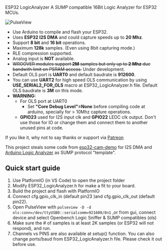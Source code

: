 ESP32 LogicAnalyzer
A *SUMP* compatible 16Bit Logic Analyzer for ESP32 MCUs.

![PulseView](/ESP32_LogicAnalyzer_in_PulseView.png)

* Use Arduino to compile and flash your ESP32.
* Uses **ESP32 I2S DMA** and could capture speeds up to **20 Mhz**.
* Support **8 bit** and **16 bit** operations.
* Maximum **128k** samples. (Even using 8bit capturing mode.)
* RLE compression supported.
* Analog input is **NOT** available.
* ~~WROOVER modules support **2M** samples but only up to **2 Mhz** due bandwith limit on PSRAM access.~~ Under development.
* Default OLS port is **UART0** and default baudrate is **912600**.
* You can use **UART2** for high speed OLS communication by using **USE_SERIAL2_FOR_OLS** macro at ESP32_LogicAnalyzer.h file. Default OLS baudrate is **3M** on this mode.
* **WARNING:** 
  - For OLS port at UART0
    - Set **"Core Debug Level"=None** before compiling code at arduino, specially for > 10Mhz capture operations.
  - **GPIO23** used for I2S input clk and  **GPIO22** LEDC clk output.  Don't use those for IO or change them and connect them to another unused pins at code.


If you like it, why not to say thanks or support via [Patreon](https://www.patreon.com/EUA)

This project steals some code from [esp32-cam-demo](https://github.com/igrr/esp32-cam-demo) for I2S DMA and [Arduino Logic Analyzer](https://github.com/gillham/logic_analyzer) as SUMP protocol "template".


## Quick start guide
1. Use PlatformIO (in VS Code) to open the project folder
2. Modify ESP32_LogicAnalyzer.h for make a fit to your board.
3. Build the project and flash with PlatformIO
4. Connect cfg.gpio_clk_in (default pin23 )and cfg.gpio_clk_out (default pin22).
5. Open PulseView with `pulseview -D -d ols:conn=/dev/ttyUSB0::serialcomm=921600/8n1`  ,or from gui, connect device and select Openbench Logic Sniffer & SUMP compatibles (ols)
6. Make sure the # of samples is at least 2K samples (or ESP32 will not respond), and run.
7. Channels vs PINS are also available at setup() function. You can also change ports/baud from ESP32_LogicAnalyzer.h file. Please check it out before use.

